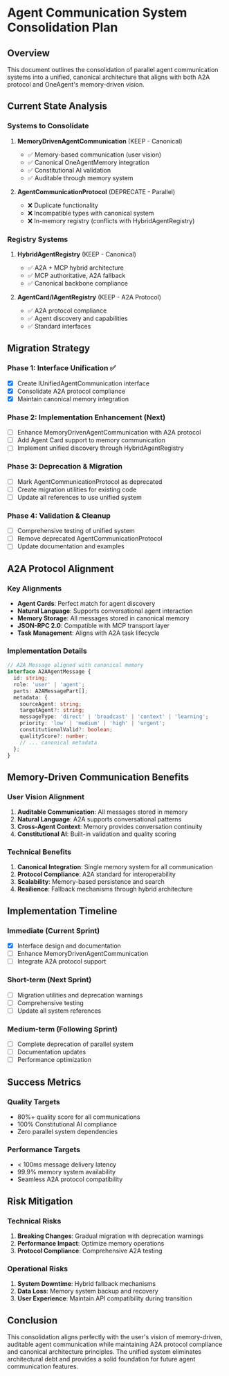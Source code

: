 # Agent Communication System Consolidation Plan

## Overview
This document outlines the consolidation of parallel agent communication systems into a unified, canonical architecture that aligns with both A2A protocol and OneAgent's memory-driven vision.

## Current State Analysis

### Systems to Consolidate
1. **MemoryDrivenAgentCommunication** (KEEP - Canonical)
   - ✅ Memory-based communication (user vision)
   - ✅ Canonical OneAgentMemory integration
   - ✅ Constitutional AI validation
   - ✅ Auditable through memory system

2. **AgentCommunicationProtocol** (DEPRECATE - Parallel)
   - ❌ Duplicate functionality
   - ❌ Incompatible types with canonical system
   - ❌ In-memory registry (conflicts with HybridAgentRegistry)

### Registry Systems
1. **HybridAgentRegistry** (KEEP - Canonical)
   - ✅ A2A + MCP hybrid architecture
   - ✅ MCP authoritative, A2A fallback
   - ✅ Canonical backbone compliance

2. **AgentCard/IAgentRegistry** (KEEP - A2A Protocol)
   - ✅ A2A protocol compliance
   - ✅ Agent discovery and capabilities
   - ✅ Standard interfaces

## Migration Strategy

### Phase 1: Interface Unification ✅
- [x] Create IUnifiedAgentCommunication interface
- [x] Consolidate A2A protocol compliance
- [x] Maintain canonical memory integration

### Phase 2: Implementation Enhancement (Next)
- [ ] Enhance MemoryDrivenAgentCommunication with A2A protocol
- [ ] Add Agent Card support to memory communication
- [ ] Implement unified discovery through HybridAgentRegistry

### Phase 3: Deprecation & Migration
- [ ] Mark AgentCommunicationProtocol as deprecated
- [ ] Create migration utilities for existing code
- [ ] Update all references to use unified system

### Phase 4: Validation & Cleanup
- [ ] Comprehensive testing of unified system
- [ ] Remove deprecated AgentCommunicationProtocol
- [ ] Update documentation and examples

## A2A Protocol Alignment

### Key Alignments
- **Agent Cards**: Perfect match for agent discovery
- **Natural Language**: Supports conversational agent interaction
- **Memory Storage**: All messages stored in canonical memory
- **JSON-RPC 2.0**: Compatible with MCP transport layer
- **Task Management**: Aligns with A2A task lifecycle

### Implementation Details
```typescript
// A2A Message aligned with canonical memory
interface A2AAgentMessage {
  id: string;
  role: 'user' | 'agent';
  parts: A2AMessagePart[];
  metadata: {
    sourceAgent: string;
    targetAgent?: string;
    messageType: 'direct' | 'broadcast' | 'context' | 'learning';
    priority: 'low' | 'medium' | 'high' | 'urgent';
    constitutionalValid?: boolean;
    qualityScore?: number;
    // ... canonical metadata
  };
}
```

## Memory-Driven Communication Benefits

### User Vision Alignment
1. **Auditable Communication**: All messages stored in memory
2. **Natural Language**: A2A supports conversational patterns
3. **Cross-Agent Context**: Memory provides conversation continuity
4. **Constitutional AI**: Built-in validation and quality scoring

### Technical Benefits
1. **Canonical Integration**: Single memory system for all communication
2. **Protocol Compliance**: A2A standard for interoperability
3. **Scalability**: Memory-based persistence and search
4. **Resilience**: Fallback mechanisms through hybrid architecture

## Implementation Timeline

### Immediate (Current Sprint)
- [x] Interface design and documentation
- [ ] Enhance MemoryDrivenAgentCommunication
- [ ] Integrate A2A protocol support

### Short-term (Next Sprint)
- [ ] Migration utilities and deprecation warnings
- [ ] Comprehensive testing
- [ ] Update all system references

### Medium-term (Following Sprint)
- [ ] Complete deprecation of parallel system
- [ ] Documentation updates
- [ ] Performance optimization

## Success Metrics

### Quality Targets
- 80%+ quality score for all communications
- 100% Constitutional AI compliance
- Zero parallel system dependencies

### Performance Targets
- < 100ms message delivery latency
- 99.9% memory system availability
- Seamless A2A protocol compatibility

## Risk Mitigation

### Technical Risks
1. **Breaking Changes**: Gradual migration with deprecation warnings
2. **Performance Impact**: Optimize memory operations
3. **Protocol Compliance**: Comprehensive A2A testing

### Operational Risks
1. **System Downtime**: Hybrid fallback mechanisms
2. **Data Loss**: Memory system backup and recovery
3. **User Experience**: Maintain API compatibility during transition

## Conclusion

This consolidation aligns perfectly with the user's vision of memory-driven, auditable agent communication while maintaining A2A protocol compliance and canonical architecture principles. The unified system eliminates architectural debt and provides a solid foundation for future agent communication features.

